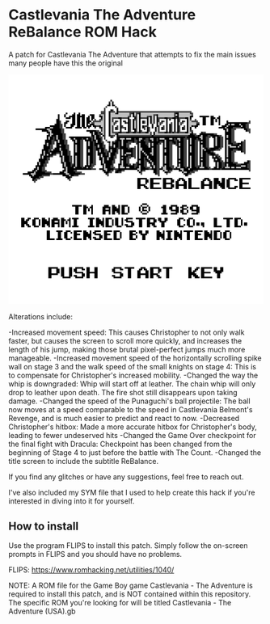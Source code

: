 # Castlevania The Adventure ReBalance ROM Hack
 A patch for Castlevania The Adventure that attempts to fix the main issues many people have this the original
 
 ![](https://github.com/Bofner/Castlevania-The-Adventure-ReBalance-ROM-Hack/blob/main/images/titlepng.png)
 
 Alterations include:
 
 -Increased movement speed: This causes Christopher to not only walk faster, but causes the screen to scroll more quickly, and increases the length of his jump, making those brutal pixel-perfect jumps much more manageable.
 -Increased movement speed of the horizontally scrolling spike wall on stage 3 and the walk speed of the small knights on stage 4: This is to compensate for Christopher's increased mobility.
 -Changed the way the whip is downgraded: Whip will start off at leather. The chain whip will only drop to leather upon death. The fire shot still disappears upon taking damage.
 -Changed the speed of the Punaguchi's ball projectile: The ball now moves at a speed comparable to the speed in Castlevania Belmont's Revenge, and is much easier to predict and react to now.
 -Decreased Christopher's hitbox: Made a more accurate hitbox for Christopher's body, leading to fewer undeserved hits
 -Changed the Game Over checkpoint for the final fight with Dracula: Checkpoint has been changed from the beginning of Stage 4 to just before the battle with The Count.
 -Changed the title screen to include the subtitle ReBalance.
 
 If you find any glitches or have any suggestions, feel free to reach out.
 
 I've also included my SYM file that I used to help create this hack if you're interested in diving into it for yourself.
 
## How to install
Use the program FLIPS to install this patch. Simply follow the on-screen prompts in FLIPS and you should have no problems.

FLIPS: https://www.romhacking.net/utilities/1040/

NOTE: A ROM file for the Game Boy game Castlevania - The Adventure is required to install this patch, and is NOT contained within this repository.
The specific ROM you're looking for will be titled Castlevania - The Adventure (USA).gb
